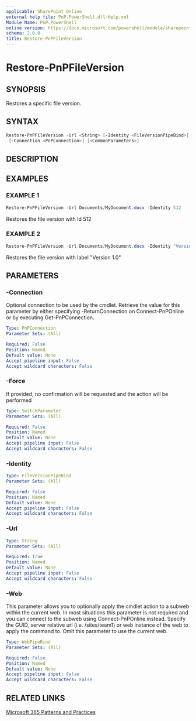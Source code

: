 ```yaml
---
applicable: SharePoint Online
external help file: PnP.PowerShell.dll-Help.xml
Module Name: PnP.PowerShell
online version: https://docs.microsoft.com/powershell/module/sharepoint-pnp/restore-pnpfileversion
schema: 2.0.0
title: Restore-PnPFileVersion
---
```


# Restore-PnPFileVersion

## SYNOPSIS
Restores a specific file version.

## SYNTAX

```powershell
Restore-PnPFileVersion -Url <String> [-Identity <FileVersionPipeBind>] [-Force] [-Web <WebPipeBind>]
 [-Connection <PnPConnection>] [<CommonParameters>]
```

## DESCRIPTION

## EXAMPLES

### EXAMPLE 1
```powershell
Restore-PnPFileVersion -Url Documents/MyDocument.docx -Identity 512
```

Restores the file version with Id 512

### EXAMPLE 2
```powershell
Restore-PnPFileVersion -Url Documents/MyDocument.docx -Identity "Version 1.0"
```

Restores the file version with label "Version 1.0"

## PARAMETERS

### -Connection
Optional connection to be used by the cmdlet. Retrieve the value for this parameter by either specifying -ReturnConnection on Connect-PnPOnline or by executing Get-PnPConnection.

```yaml
Type: PnPConnection
Parameter Sets: (All)

Required: False
Position: Named
Default value: None
Accept pipeline input: False
Accept wildcard characters: False
```

### -Force
If provided, no confirmation will be requested and the action will be performed

```yaml
Type: SwitchParameter
Parameter Sets: (All)

Required: False
Position: Named
Default value: None
Accept pipeline input: False
Accept wildcard characters: False
```

### -Identity

```yaml
Type: FileVersionPipeBind
Parameter Sets: (All)

Required: False
Position: Named
Default value: None
Accept pipeline input: False
Accept wildcard characters: False
```

### -Url

```yaml
Type: String
Parameter Sets: (All)

Required: True
Position: Named
Default value: None
Accept pipeline input: False
Accept wildcard characters: False
```

### -Web
This parameter allows you to optionally apply the cmdlet action to a subweb within the current web. In most situations this parameter is not required and you can connect to the subweb using Connect-PnPOnline instead. Specify the GUID, server relative url (i.e. /sites/team1) or web instance of the web to apply the command to. Omit this parameter to use the current web.

```yaml
Type: WebPipeBind
Parameter Sets: (All)

Required: False
Position: Named
Default value: None
Accept pipeline input: False
Accept wildcard characters: False
```

## RELATED LINKS

[Microsoft 365 Patterns and Practices](https://aka.ms/m365pnp)